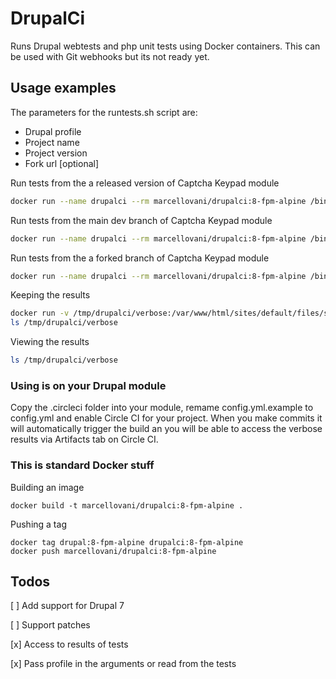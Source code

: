 # DrupalCi

Runs Drupal webtests and php unit tests using Docker containers.
This can be used with Git webhooks but its not ready yet.

## Usage examples
The parameters for the runtests.sh script are:
* Drupal profile
* Project name
* Project version
* Fork url [optional]

Run tests from the a released version of Captcha Keypad module

```bash
docker run --name drupalci --rm marcellovani/drupalci:8-fpm-alpine /bin/sh -c "sh runtests.sh standard captcha_keypad 1.x"
```

Run tests from the main dev branch of Captcha Keypad module

```bash
docker run --name drupalci --rm marcellovani/drupalci:8-fpm-alpine /bin/sh -c "sh runtests.sh standard captcha_keypad 1.x-dev"
```

Run tests from the a forked branch of Captcha Keypad module

```bash
docker run --name drupalci --rm marcellovani/drupalci:8-fpm-alpine /bin/sh -c "sh runtests.sh standard captcha_keypad broken_test-dev https://github.com/marcelovani/captcha_keypad.git"
```

Keeping the results


```bash
docker run -v /tmp/drupalci/verbose:/var/www/html/sites/default/files/simpletest/verbose --name drupalci --rm marcellovani/drupalci:8-fpm-alpine /bin/sh -c "sh runtests.sh standard captcha_keypad broken_test-dev https://github.com/marcelovani/captcha_keypad.git"
ls /tmp/drupalci/verbose
```

Viewing the results


```bash
ls /tmp/drupalci/verbose
```

### Using is on your Drupal module

Copy the .circleci folder into your module, remame config.yml.example to config.yml and enable Circle CI for your project. When you make commits it will automatically trigger the build an you will be able to access the verbose results via Artifacts tab on Circle CI.


### This is standard Docker stuff

Building an image

```
docker build -t marcellovani/drupalci:8-fpm-alpine .
```

Pushing a tag

```
docker tag drupal:8-fpm-alpine drupalci:8-fpm-alpine
docker push marcellovani/drupalci:8-fpm-alpine
```

## Todos
[ ] Add support for Drupal 7

[ ] Support patches

[x] Access to results of tests

[x] Pass profile in the arguments or read from the tests
